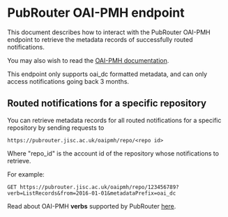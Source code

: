 # PubRouter OAI-PMH endpoint

This document describes how to interact with the PubRouter OAI-PMH endpoint to retrieve the metadata records of successfully
routed notifications.

You may also wish to read the [OAI-PMH documentation](http://www.openarchives.org/OAI/openarchivesprotocol.html).

This endpoint only supports oai_dc formatted metadata, and can only access notifications going back 3 months.

## Routed notifications for a specific repository

You can retrieve metadata records for all routed notifications for a specific repository by sending requests to

    https://pubrouter.jisc.ac.uk/oaipmh/repo/<repo id>

Where "repo_id" is the account id of the repository whose notifications to retrieve.

For example:

    GET https://pubrouter.jisc.ac.uk/oaipmh/repo/123456789?verb=ListRecords&from=2016-01-01&metadataPrefix=oai_dc

Read about OAI-PMH **verbs** supported by PubRouter [here](https://github.com/jisc-services/Public-Documentation/blob/master/PublicationsRouter/v2/oai-pmh/VERBS.md#oai-pmh-verb-to-pubrouter-api-mapping).
